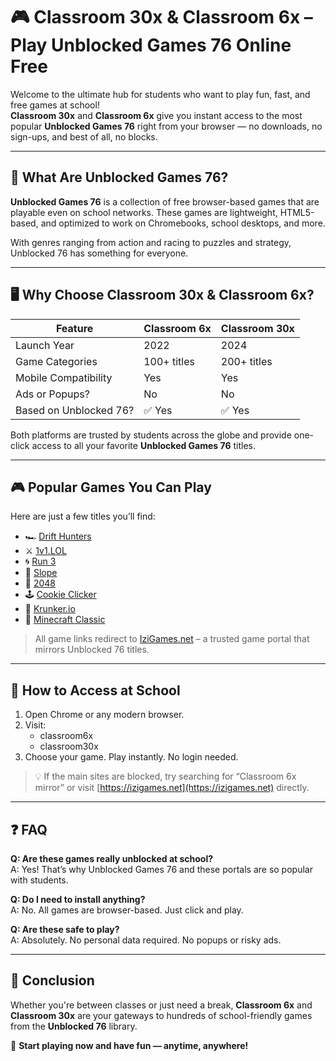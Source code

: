 # 🎮 Classroom 30x & Classroom 6x – Play Unblocked Games 76 Online Free

Welcome to the ultimate hub for students who want to play fun, fast, and free games at school!  
**Classroom 30x** and **Classroom 6x** give you instant access to the most popular **Unblocked Games 76** right from your browser — no downloads, no sign-ups, and best of all, no blocks.

---

## 🚀 What Are Unblocked Games 76?

**Unblocked Games 76** is a collection of free browser-based games that are playable even on school networks. These games are lightweight, HTML5-based, and optimized to work on Chromebooks, school desktops, and more.

With genres ranging from action and racing to puzzles and strategy, Unblocked 76 has something for everyone.

---

## 🖥️ Why Choose Classroom 30x & Classroom 6x?

| Feature                     | Classroom 6x        | Classroom 30x       |
|-----------------------------|---------------------|---------------------|
| Launch Year                 | 2022                | 2024                |
| Game Categories             | 100+ titles         | 200+ titles         |
| Mobile Compatibility        | Yes                 | Yes                 |
| Ads or Popups?              | No                  | No                  |
| Based on Unblocked 76?     | ✅ Yes              | ✅ Yes              |

Both platforms are trusted by students across the globe and provide one-click access to all your favorite **Unblocked Games 76** titles.

---

## 🎮 Popular Games You Can Play

Here are just a few titles you’ll find:

- 🏎️ [Drift Hunters](https://izigames.net/drift-hunters/)
- ⚔️ [1v1.LOL](https://izigames.net/1v1-lol/)
- 🌀 [Run 3](https://izigames.net/run-3/)
- 🎯 [Slope](https://izigames.net/slope/)
- 🧠 [2048](https://izigames.net/2048/)
- 🕹️ [Cookie Clicker](https://izigames.net/cookie-clicker/)
- 🔫 [Krunker.io](https://izigames.net/krunker-io/)
- 🧱 [Minecraft Classic](https://izigames.net/minecraft-classic/)

> All game links redirect to [IziGames.net](https://izigames.net) – a trusted game portal that mirrors Unblocked 76 titles.

---

## 🏫 How to Access at School

1. Open Chrome or any modern browser.
2. Visit:
   - classroom6x
   - classroom30x
3. Choose your game. Play instantly. No login needed.

> 💡 If the main sites are blocked, try searching for “Classroom 6x mirror” or visit [https://izigames.net](https://izigames.net) directly.

---

## ❓ FAQ

**Q: Are these games really unblocked at school?**  
A: Yes! That’s why Unblocked Games 76 and these portals are so popular with students.

**Q: Do I need to install anything?**  
A: No. All games are browser-based. Just click and play.

**Q: Are these safe to play?**  
A: Absolutely. No personal data required. No popups or risky ads.

---

## 📌 Conclusion

Whether you're between classes or just need a break, **Classroom 6x** and **Classroom 30x** are your gateways to hundreds of school-friendly games from the **Unblocked 76** library.

🎯 **Start playing now and have fun — anytime, anywhere!**
